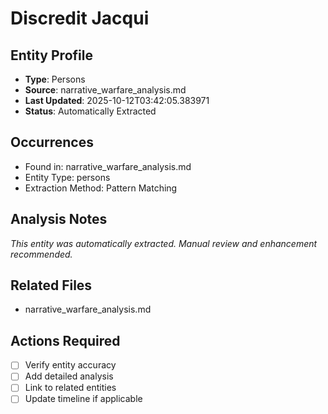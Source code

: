 # Discredit Jacqui

## Entity Profile
- **Type**: Persons
- **Source**: narrative_warfare_analysis.md
- **Last Updated**: 2025-10-12T03:42:05.383971
- **Status**: Automatically Extracted

## Occurrences
- Found in: narrative_warfare_analysis.md
- Entity Type: persons
- Extraction Method: Pattern Matching

## Analysis Notes
*This entity was automatically extracted. Manual review and enhancement recommended.*

## Related Files
- narrative_warfare_analysis.md

## Actions Required
- [ ] Verify entity accuracy
- [ ] Add detailed analysis
- [ ] Link to related entities
- [ ] Update timeline if applicable
